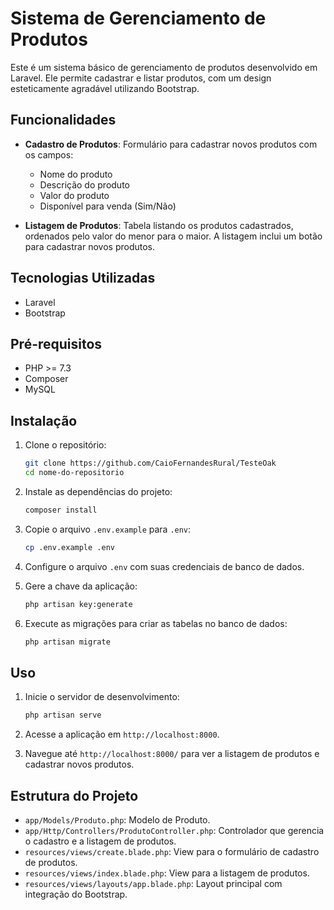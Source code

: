 # Sistema de Gerenciamento de Produtos

Este é um sistema básico de gerenciamento de produtos desenvolvido em Laravel. Ele permite cadastrar e listar produtos, com um design esteticamente agradável utilizando Bootstrap.

## Funcionalidades

- **Cadastro de Produtos**: Formulário para cadastrar novos produtos com os campos:
  - Nome do produto
  - Descrição do produto
  - Valor do produto
  - Disponível para venda (Sim/Não)

- **Listagem de Produtos**: Tabela listando os produtos cadastrados, ordenados pelo valor do menor para o maior. A listagem inclui um botão para cadastrar novos produtos.

## Tecnologias Utilizadas

- Laravel
- Bootstrap

## Pré-requisitos

- PHP >= 7.3
- Composer
- MySQL

## Instalação

1. Clone o repositório:

    ```sh
    git clone https://github.com/CaioFernandesRural/TesteOak
    cd nome-do-repositorio
    ```

2. Instale as dependências do projeto:

    ```sh
    composer install
    ```

3. Copie o arquivo `.env.example` para `.env`:

    ```sh
    cp .env.example .env
    ```

4. Configure o arquivo `.env` com suas credenciais de banco de dados.

5. Gere a chave da aplicação:

    ```sh
    php artisan key:generate
    ```

6. Execute as migrações para criar as tabelas no banco de dados:

    ```sh
    php artisan migrate
    ```

## Uso

1. Inicie o servidor de desenvolvimento:

    ```sh
    php artisan serve
    ```

2. Acesse a aplicação em `http://localhost:8000`.

3. Navegue até `http://localhost:8000/` para ver a listagem de produtos e cadastrar novos produtos.

## Estrutura do Projeto

- `app/Models/Produto.php`: Modelo de Produto.
- `app/Http/Controllers/ProdutoController.php`: Controlador que gerencia o cadastro e a listagem de produtos.
- `resources/views/create.blade.php`: View para o formulário de cadastro de produtos.
- `resources/views/index.blade.php`: View para a listagem de produtos.
- `resources/views/layouts/app.blade.php`: Layout principal com integração do Bootstrap.
